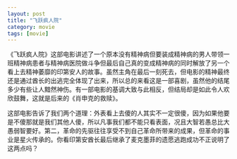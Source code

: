 ```yaml
---
layout: post
title: "飞跃疯人院"
category: movie
tags: [movie]
---
```


《飞跃疯人院》这部电影讲述了一个原本没有精神病但要装成精神病的男人带领一班精神病患者与精神病医院做斗争但最后自己真的变成精神病的同时解放了另一个看上去精神萎靡的印第安人的故事。虽然主角在最后一刻死去，但电影的精神最终还是通过酋长的出逃完全体现了出来，所以总的来看这是一部喜剧，虽然他的结尾多少有些让人黯然神伤。有一部电影的基调大致与此相反，但结局却是如此令人欢欣鼓舞，这就是后来的《肖申克的救赎》。


这部电影告诉了我们两个道理：外表看上去傻的人其实不一定很傻，因为如果他要是不傻那就是我们其他人傻，所以凡事我们都不能只看表面，况且大智若愚总比大愚弱智要好。第二，革命的先驱往往享受不到自己革命所带来的成果，但革命的事业是星火传承的。你看印第安酋长最后继承了麦克墨菲的遗愿逃跑成功不正说明了这两点吗？
